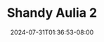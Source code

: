 --- 
title: "Shandy Aulia 2"
description: "    Shandy Aulia 2 premium durasi panjang new"
date: 2024-07-31T01:36:53-08:00
file_code: "0zplu2nxfvsy"
draft: false
cover: "gkecx4xb82jygmcy.jpg"
tags: ["Shandy", "Aulia", "bokep-indo", "bokep-viral", "bokep-ig"]
length: 12
fld_id: "1483161"
foldername: "Artis ternama id telegram"
categories: ["Artis ternama id telegram"]
views: 0
---